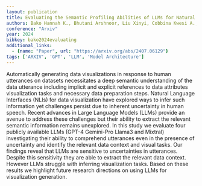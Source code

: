 ```yaml
---
layout: publication
title: Evaluating the Semantic Profiling Abilities of LLMs for Natural Language Utterances in Data Visualization
authors: Bako Hannah K., Bhutani Arshnoor, Liu Xinyi, Cobbina Kwesi A., Liu Zhicheng
conference: "Arxiv"
year: 2024
bibkey: bako2024evaluating
additional_links:
  - {name: "Paper", url: "https://arxiv.org/abs/2407.06129"}
tags: ['ARXIV', 'GPT', 'LLM', 'Model Architecture']
---
```

Automatically generating data visualizations in response to human utterances on datasets necessitates a deep semantic understanding of the data utterance including implicit and explicit references to data attributes visualization tasks and necessary data preparation steps. Natural Language Interfaces (NLIs) for data visualization have explored ways to infer such information yet challenges persist due to inherent uncertainty in human speech. Recent advances in Large Language Models (LLMs) provide an avenue to address these challenges but their ability to extract the relevant semantic information remains unexplored. In this study we evaluate four publicly available LLMs (GPT-4 Gemini-Pro Llama3 and Mixtral) investigating their ability to comprehend utterances even in the presence of uncertainty and identify the relevant data context and visual tasks. Our findings reveal that LLMs are sensitive to uncertainties in utterances. Despite this sensitivity they are able to extract the relevant data context. However LLMs struggle with inferring visualization tasks. Based on these results we highlight future research directions on using LLMs for visualization generation.
